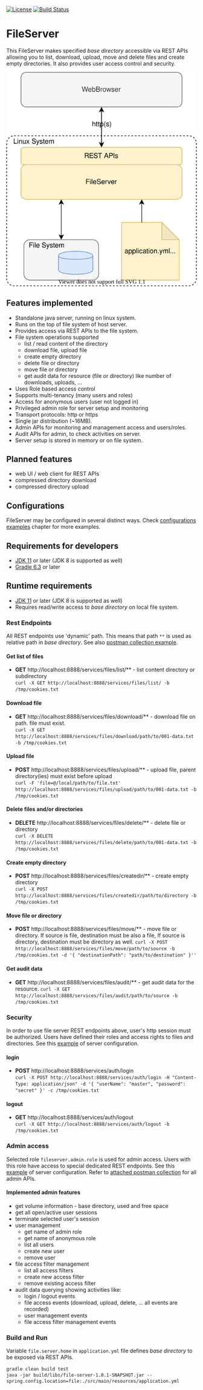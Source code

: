 [![License](https://img.shields.io/badge/License-Apache%202.0-blue.svg)](https://opensource.org/licenses/Apache-2.0)
[![Build Status](https://travis-ci.org/jveverka/file-server.svg?branch=master)](https://travis-ci.org/jveverka/file-server)

# FileServer 
This FileServer makes specified *base directory* accessible via REST APIs allowing you 
to list, download, upload, move and delete files and create empty directories. It also provides 
user access control and security.

![architecture](docs/architecture-01.svg)

## Features implemented
* Standalone java server, running on linux system.
* Runs on the top of file system of host server.
* Provides access via REST APIs to the file system.
* File system operations supported
  - list / read content of the directory
  - download file, upload file
  - create empty directory
  - delete file or directory
  - move file or directory
  - get audit data for resource (file or directory) like number of downloads, uploads, ...
* Uses Role based access control 
* Supports multi-tenancy (many users and roles)
* Access for anonymous users (user not logged in) 
* Privileged admin role for server setup and monitoring
* Transport protocols: http or https
* Single jar distribution (~16MB).  
* Admin APIs for monitoring and management access and users/roles.
* Audit APIs for admin, to check activities on server.
* Server setup is stored in memory or on file system.

## Planned features
* web UI / web client for REST APIs
* compressed directory download
* compressed directory upload

## Configurations
FileServer may be configured in several distinct ways. Check
[configurations examples](docs/Configurations.md) chapter for more examples.

## Requirements for developers
* [JDK 11](https://jdk.java.net/11/) or later (JDK 8 is supported as well)
* [Gradle 6.3](https://gradle.org/install/) or later

## Runtime requirements
* [JDK 11](https://jdk.java.net/11/) or later (JDK 8 is supported as well)
* Requires read/write access to *base directory* on local file system.

### Rest Endpoints
All REST endpoints use 'dynamic' path. This means that path ``**`` is used as relative path in *base directory*.
See also [postman collection example](docs/FileServer.postman_collection.json).

#### Get list of files  
* __GET__ http://localhost:8888/services/files/list/** - list content directory or subdirectory  
  ``curl -X GET http://localhost:8888/services/files/list/ -b /tmp/cookies.txt``

#### Download file  
* __GET__ http://localhost:8888/services/files/download/** - download file on path. file must exist.   
  ``curl -X GET http://localhost:8888/services/files/download/path/to/001-data.txt -b /tmp/cookies.txt``

#### Upload file
* __POST__ http://localhost:8888/services/files/upload/** - upload file, parent directory(ies) must exist before upload  
 ``curl -F 'file=@/local/path/to/file.txt' http://localhost:8888/services/files/upload/path/to/001-data.txt -b /tmp/cookies.txt``

#### Delete files and/or directories
* __DELETE__ http://localhost:8888/services/files/delete/** - delete file or directory  
  ``curl -X DELETE http://localhost:8888/services/files/delete/path/to/001-data.txt -b /tmp/cookies.txt``

#### Create empty directory
* __POST__ http://localhost:8888/services/files/createdir/** - create empty directory  
  ``curl -X POST http://localhost:8888/services/files/createdir/path/to/directory -b /tmp/cookies.txt``

#### Move file or directory
* __POST__ http://localhost:8888/services/files/move/** - move file or directory. If source is file, destination must be also a file, If source is directory, destination must be directory as well.
  ``curl -X POST http://localhost:8888/services/files/move/path/to/source -b /tmp/cookies.txt -d '{ "destinationPath": "path/to/destination" }''``

#### Get audit data
* __GET__ http://localhost:8888/services/files/audit/** - get audit data for the resource.
  ``curl -X GET http://localhost:8888/services/files/audit/path/to/source -b /tmp/cookies.txt``

### Security
In order to use file server REST endpoints above, user's http session must be authorized.
Users have defined their roles and access rights to files and directories. 
See this [example](src/main/resources/application.yml) of server configuration.

#### login
* __POST__ http://localhost:8888/services/auth/login  
  ``curl -X POST http://localhost:8888/services/auth/login -H "Content-Type: application/json" -d '{ "userName": "master", "password": "secret" }' -c /tmp/cookies.txt``

#### logout
* __GET__ http://localhost:8888/services/auth/logout  
  ``curl -X GET http://localhost:8888/services/auth/logout -b /tmp/cookies.txt``

### Admin access
Selected role ``fileserver.admin.role`` is used for admin access. Users with this role have access to special dedicated REST endpoints.
See this [example](src/main/resources/application.yml) of server configuration.
Refer to [attached postman collection](docs/FileServer.postman_collection.json) for all admin APIs.

#### Implemented admin features
* get volume information - base directory, used and free space
* get all open/active user sessions
* terminate selected user's session
* user management
  - get name of admin role
  - get name of anonymous role
  - list all users
  - create new user
  - remove user
* file access filter management
  - list all access filters
  - create new access filter
  - remove existing access filter
* audit data querying showing activities like:
  - login / logout events
  - file access events (download, upload, delete, ... all events are recorded)
  - user management events
  - file access filter management events  

### Build and Run
Variable ``file.server.home`` in ``application.yml`` file defines *base directory* to be exposed via REST APIs.
```
gradle clean build test
java -jar build/libs/file-server-1.0.1-SNAPSHOT.jar --spring.config.location=file:./src/main/resources/application.yml
```
